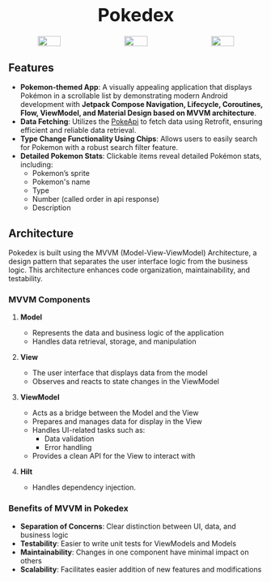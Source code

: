 
<div style="text-align: center;">
  <h1 style="font-size: 36px; margin-bottom: 20px;">Pokedex</h1>
  
  <div style="display: flex; justify-content: center; gap: 20px;">
    <img src="https://github.com/user-attachments/assets/4402f668-6a29-4ac4-b4fc-3ddeb4f0c442" style="width: 30%; max-width: 200;">
    <img src="https://github.com/user-attachments/assets/f107abfe-d36b-475d-bf46-8886d5a71adb" style="width: 30%; max-width: 200px;">
    <img src="https://github.com/user-attachments/assets/0dc825eb-bd67-43f4-9bb9-a5c3fbf68ce8" style="width: 30%; max-width: 200px;">
  </div>
</div>

## Features
- **Pokemon-themed App**: A visually appealing application that displays Pokémon in a scrollable list by demonstrating modern Android development with **Jetpack Compose Navigation, Lifecycle,  Coroutines, Flow, ViewModel, and Material Design based on MVVM architecture**.
- **Data Fetching**: Utilizes the [PokeApi](https://pokeapi.co/) to fetch data using Retrofit, ensuring efficient and reliable data retrieval.
- **Type Change Functionality Using  Chips**: Allows users to easily search for Pokemon with a robust search filter feature.
- **Detailed Pokemon Stats**: Clickable items reveal detailed Pokémon stats, including:
  - Pokemon’s sprite
  - Pokemon's name
  - Type
  - Number (called order in api response)
  - Description
    
 ## Architecture

Pokedex is built using the MVVM (Model-View-ViewModel) Architecture, a design pattern that separates the user interface logic from the business logic. This architecture enhances code organization, maintainability, and testability.

### MVVM Components

1. **Model**
   - Represents the data and business logic of the application
   - Handles data retrieval, storage, and manipulation

2. **View**
   - The user interface that displays data from the model
   - Observes and reacts to state changes in the ViewModel

3. **ViewModel**
   - Acts as a bridge between the Model and the View
   - Prepares and manages data for display in the View
   - Handles UI-related tasks such as:
     - Data validation
     - Error handling
   - Provides a clean API for the View to interact with

4. **Hilt**
   - Handles dependency injection.

### Benefits of MVVM in Pokedex

- **Separation of Concerns**: Clear distinction between UI, data, and business logic
- **Testability**: Easier to write unit tests for ViewModels and Models
- **Maintainability**: Changes in one component have minimal impact on others
- **Scalability**: Facilitates easier addition of new features and modifications
